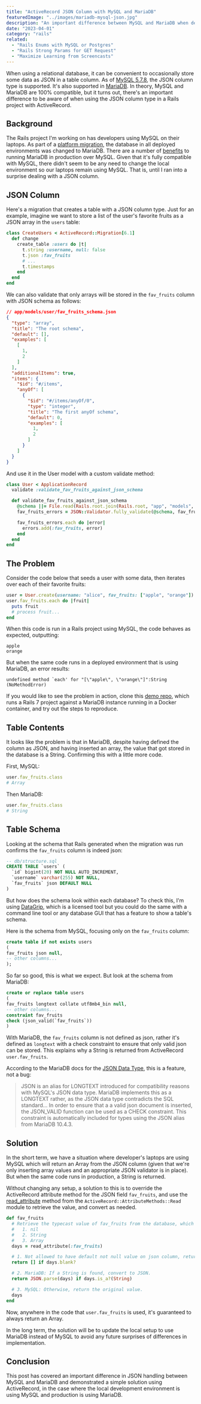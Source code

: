 ```yaml
---
title: "ActiveRecord JSON Column with MySQL and MariaDB"
featuredImage: "../images/mariadb-mysql-json.jpg"
description: "An important difference between MySQL and MariaDB when dealing with a JSON column type."
date: "2023-04-01"
category: "rails"
related:
  - "Rails Enums with MySQL or Postgres"
  - "Rails Strong Params for GET Request"
  - "Maximize Learning from Screencasts"
---
```


When using a relational database, it can be convenient to occasionally store some data as JSON in a table column. As of [MySQL 5.7.8](https://dev.mysql.com/doc/refman/5.7/en/json.html), the JSON column type is supported. It's also supported in [MariaDB](https://mariadb.org/documentation/). In theory, MySQL and MariaDB are 100% compatible, but it turns out, there's an important difference to be aware of when using the JSON column type in a Rails project with ActiveRecord.

## Background

The Rails project I'm working on has developers using MySQL on their laptops. As part of a [platform migration](../nomad-tips-and-tricks), the database in all deployed environments was changed to MariaDB. There are a number of [benefits](https://mariadb.com/resources/blog/why-should-you-migrate-from-mysql-to-mariadb/) to running MariaDB in production over MySQL. Given that it's fully compatible with MySQL, there didn't seem to be any need to change the local environment so our laptops remain using MySQL. That is, until I ran into a surprise dealing with a JSON column.

## JSON Column

Here's a migration that creates a table with a JSON column type. Just for an example, imagine we want to store a list of the user's favorite fruits as a JSON array in the `users` table:

```ruby
class CreateUsers < ActiveRecord::Migration[6.1]
  def change
    create_table :users do |t|
      t.string :username, null: false
      t.json :fav_fruits
      # ...
      t.timestamps
    end
  end
end
```

We can also validate that only arrays will be stored in the `fav_fruits` column with JSON schema as follows:

```json
// app/models/user/fav_fruits_schema.json
{
  "type": "array",
  "title": "The root schema",
  "default": [],
  "examples": [
    [
      1,
      2
    ]
  ],
  "additionalItems": true,
  "items": {
    "$id": "#/items",
    "anyOf": [
      {
        "$id": "#/items/anyOf/0",
        "type": "integer",
        "title": "The first anyOf schema",
        "default": 0,
        "examples": [
          1,
          2
        ]
      }
    ]
  }
}
```

And use it in the User model with a custom validate method:

```ruby
class User < ApplicationRecord
  validate :validate_fav_fruits_against_json_schema

  def validate_fav_fruits_against_json_schema
    @schema ||= File.read(Rails.root.join(Rails.root, "app", "models", "user", "fav_fruits_schema.json"))
    fav_fruits_errors = JSON::Validator.fully_validate(@schema, fav_fruits, strict: true, validate_schema: true)

    fav_fruits_errors.each do |error|
      errors.add(:fav_fruits, error)
    end
  end
end
```

## The Problem

Consider the code below that seeds a user with some data, then iterates over each of their favorite fruits:

```ruby
user = User.create(username: "alice", fav_fruits: ["apple", "orange"])
user.fav_fruits.each do |fruit|
  puts fruit
  # process fruit...
end
```

When this code is run in a Rails project using MySQL, the code behaves as expected, outputting:

```
apple
orange
```

But when the same code runs in a deployed environment that is using MariaDB, an error results:

```
undefined method `each' for "[\"apple\", \"orange\"]":String (NoMethodError)
```

If you would like to see the problem in action, clone this [demo repo](https://github.com/danielabar/maria), which runs a Rails 7 project against a MariaDB instance running in a Docker container, and try out the steps to reproduce.

## Table Contents

It looks like the problem is that in MariaDB, despite having defined the column as JSON, and having inserted an array, the value that got stored in the database is a String. Confirming this with a little more code.

First, MySQL:

```ruby
user.fav_fruits.class
# Array
```

Then MariaDB:

```ruby
user.fav_fruits.class
# String
```

## Table Schema

Looking at the schema that Rails generated when the migration was run confirms the `fav_fruits` column is indeed json:

```sql
-- db/structure.sql
CREATE TABLE `users` (
  `id` bigint(20) NOT NULL AUTO_INCREMENT,
  `username` varchar(255) NOT NULL,
  `fav_fruits` json DEFAULT NULL
)
```

But how does the schema look within each database? To check this, I'm using [DataGrip](https://www.jetbrains.com/datagrip/), which is a licensed tool but you could do the same with a command line tool or any database GUI that has a feature to show a table's schema.

Here is the schema from MySQL, focusing only on the `fav_fruits` column:

```sql
create table if not exists users
(
fav_fruits json null,
-- other columns...
);
```

So far so good, this is what we expect. But look at the schema from MariaDB:

```sql
create or replace table users
(
fav_fruits longtext collate utf8mb4_bin null,
-- other columns...
constraint fav_fruits
check (json_valid(`fav_fruits`))
)
```

With MariaDB, the `fav_fruits` column is not defined as json, rather it's defined as `longtext` with a check constraint to ensure that only valid json can be stored. This explains why a String is returned from ActiveRecord `user.fav_fruits`.

According to the MariaDB docs for the [JSON Data Type](https://mariadb.com/kb/en/json-data-type/), this is a feature, not a bug:

> JSON is an alias for LONGTEXT introduced for compatibility reasons with MySQL's JSON data type. MariaDB implements this as a LONGTEXT rather, as the JSON data type contradicts the SQL standard... In order to ensure that a a valid json document is inserted, the JSON_VALID function can be used as a CHECK constraint. This constraint is automatically included for types using the JSON alias from MariaDB 10.4.3.

## Solution

In the short term, we have a situation where developer's laptops are using MySQL which will return an Array from the JSON column (given that we're only inserting array values and an appropriate JSON validator is in place). But when the same code runs in production, a String is returned.

Without changing any setup, a solution to this is to override the ActiveRecord attribute method for the JSON field `fav_fruits`, and  use the [read_attribute](https://api.rubyonrails.org/classes/ActiveRecord/AttributeMethods/Read.html#method-i-read_attribute) method from the `ActiveRecord::AttributeMethods::Read` module to retrieve the value, and convert as needed.

```ruby
def fav_fruits
  # Retrieve the typecast value of fav_fruits from the database, which could be:
  #   1. nil
  #   2. String
  #   3. Array
  days = read_attribute(:fav_fruits)

  # 1. Not allowed to have default not null value on json column, return empty array in this case.
  return [] if days.blank?

  # 2. MariaDB: If a String is found, convert to JSON.
  return JSON.parse(days) if days.is_a?(String)

  # 3. MySQL: Otherwise, return the original value.
  days
end
```

Now, anywhere in the code that `user.fav_fruits` is used, it's guaranteed to always return an Array.

In the long term, the solution will be to update the local setup to use MariaDB instead of MySQL to avoid any future surprises of differences in implementation.

## Conclusion

This post has covered an important difference in JSON handling between MySQL and MariaDB and demonstrated a simple solution using ActiveRecord, in the case where the local development environment is using MySQL and production is using MariaDB.
